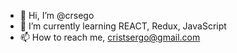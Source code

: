 - 👋 Hi, I’m @crsego  
- 🌱 I’m currently learning REACT, Redux, JavaScript
- 📫 How to reach me, cristsergo@gmail.com 

<!---
crsego/crsego is a ✨ special ✨ repository because its `README.md` (this file) appears on your GitHub profile.
You can click the Preview link to take a look at your changes.
--->
